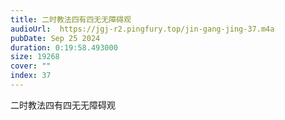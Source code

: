 ```yaml
---
title: 二时教法四有四无无障碍观
audioUrl:  https://jgj-r2.pingfury.top/jin-gang-jing-37.m4a
pubDate: Sep 25 2024
duration: 0:19:58.493000
size: 19268
cover: ""
index: 37
---
```

二时教法四有四无无障碍观